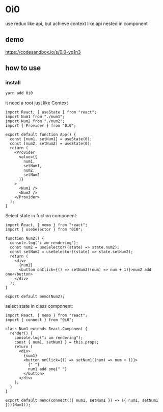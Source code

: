 # 0i0

use redux like api, but achieve context like api nested in component

## demo

https://codesandbox.io/s/0i0-yq1n3

## how to use

### install

```bash
yarn add 0i0
```

it need a root just like Context

```tsx
import React, { useState } from "react";
import Num1 from "./num1";
import Num2 from "./num2";
import { Provider } from "0i0";

export default function App() {
  const [num1, setNum1] = useState(0);
  const [num2, setNum2] = useState(0);
  return (
    <Provider
      value={{
        num1,
        setNum1,
        num2,
        setNum2
      }}
    >
      <Num1 />
      <Num2 />
    </Provider>
  );
}
```

Select state in fuction component:

```tsx
import React, { memo } from "react";
import { useSelector } from "0i0";

function Num2() {
  console.log("i am rendering");
  const num2 = useSelector((state) => state.num2);
  const setNum2 = useSelector((state) => state.setNum2);
  return (
    <div>
      {num2}
      <button onClick={() => setNum2((num) => num + 1)}>num2 add one</button>
    </div>
  );
}

export default memo(Num2);
```

select state in class component:

```tsx
import React, { memo } from "react";
import { connect } from "0i0";

class Num1 extends React.Component {
  render() {
    console.log("i am rendering");
    const { num1, setNum1 } = this.props;
    return (
      <div>
        {num1}
        <button onClick={() => setNum1((num) => num + 1)}>
          {" "}
          num1 add one{" "}
        </button>
      </div>
    );
  }
}

export default memo(connect(({ num1, setNum1 }) => ({ num1, setNum1 }))(Num1));

```